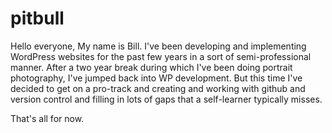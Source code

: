 # pitbull
Hello everyone,
My name is Bill. I've been developing and implementing WordPress websites for the past few years in a sort of semi-professional manner. After a two year break during which I've been doing portrait photography, I've jumped back into WP development. But this time I've decided to get on a pro-track and creating and working with github and version control and filling in lots of gaps that a self-learner typically misses.


That's all for now.
